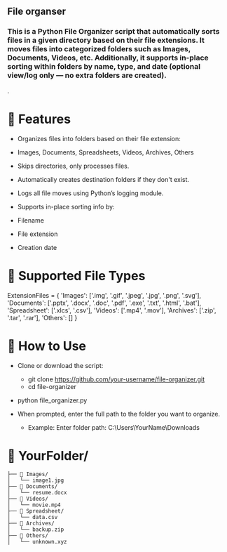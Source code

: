 ## File organser
### This is a Python File Organizer script that automatically sorts files in a given directory based on their file extensions. It moves files into categorized folders such as Images, Documents, Videos, etc. Additionally, it supports in-place sorting within folders by name, type, and date (optional view/log only — no extra folders are created).

.

# 🚀 Features
- Organizes files into folders based on their file extension:

- Images, Documents, Spreadsheets, Videos, Archives, Others

- Skips directories, only processes files.

- Automatically creates destination folders if they don't exist.

- Logs all file moves using Python’s logging module.

- Supports in-place sorting info by:

- Filename

- File extension

- Creation date

# 📁 Supported File Types
ExtensionFiles = {
    'Images': ['.img', '.gif', '.jpeg', '.jpg', '.png', '.svg'],
    'Documents': ['.pptx', '.docx', '.doc', '.pdf', '.exe', '.txt', '.html', '.bat'],
    'Spreadsheet': ['.xlcs', '.csv'],
    'Videos': ['.mp4', '.mov'],
    'Archives': ['.zip', '.tar', '.rar'],
    'Others': []
}

# 📌 How to Use
- Clone or download the script:
    - git clone https://github.com/your-username/file-organizer.git
    - cd file-organizer

- python file_organizer.py
- When prompted, enter the full path to the folder you want to organize.

    - Example: Enter folder path: C:\Users\YourName\Downloads


# 📁 YourFolder/
    ├── 📁 Images/
    │   └── image1.jpg
    ├── 📁 Documents/
    │   └── resume.docx
    ├── 📁 Videos/
    │   └── movie.mp4
    ├── 📁 Spreadsheet/
    │   └── data.csv
    ├── 📁 Archives/
    │   └── backup.zip
    ├── 📁 Others/
    │   └── unknown.xyz

